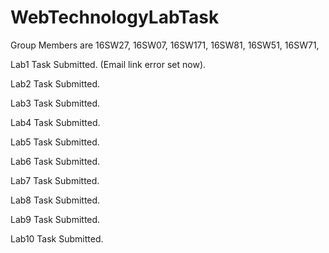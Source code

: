 # WebTechnologyLabTask


Group Members are 
16SW27,
16SW07,
16SW171,
16SW81,
16SW51,
16SW71,




Lab1 Task Submitted.   (Email link error set now).


Lab2 Task Submitted.  

Lab3 Task Submitted.

Lab4 Task Submitted.

Lab5 Task Submitted.

Lab6 Task Submitted.

Lab7 Task Submitted.

Lab8 Task Submitted.

Lab9 Task Submitted.

Lab10 Task Submitted.




